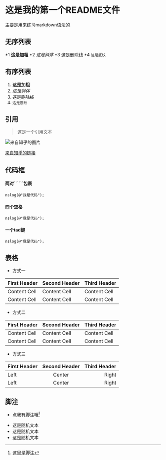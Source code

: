# 这是我的第一个README文件
主要是用来练习markdown语法的
## 无序列表
*1 **这是加粗**
*2 *这是斜体*
*3 ~~这是删除线~~
*4 `这是底纹`

## 有序列表
1. **这是加粗**
2. *这是斜体*
3. ~~这是删除线~~
4. `这是底纹`

## 引用
>这是一个引用文本

![来自知乎的图片](https://pic3.zhimg.com/v2-098f8c7e26279b71933e7ca9bbb6631f_b.jpg)

[来自知乎的链接](https://www.zhihu.com/question/287053927/answer/474399554)

## 代码框
#### 两对``````包裹

```
nslog(@"我是代码");

```

#### 四个空格
    nslog(@"我是代码");
    

#### 一个tad键
	nslog(@"我是代码");
	
	
## 表格
* 方式一

 First Header | Second Header | Third Header
 ------------ | ------------- | ------------
 Content Cell | Content Cell  | Content Cell
 Content Cell | Content Cell  | Content Cell

* 方式二

| First Header | Second Header | Third Header |
| ------------ | ------------- | ------------ |
| Content Cell | Content Cell  | Content Cell |
| Content Cell | Content Cell  | Content Cell |

* 方式三

First Header | Second Header | Third Header 
:----------- | :-----------: | ------------:
Left         | Center        | Right        
Left         | Center        | Right        
 
## 脚注
* 点我有脚注哦[^1]
[^1]:这里是脚注
* 这是随机文本
* 这是随机文本
* 这是随机文本

